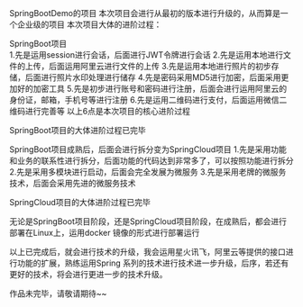 SpringBootDemo的项目
本次项目会进行从最初的版本进行升级的，从而算是一个企业级的项目
本次项目大体的进阶过程：

SpringBoot项目  
1.先是运用session进行会话，后面进行JWT令牌进行会话
2.先是运用本地进行文件的上传，后面运用阿里云进行文件的上传
3.先是运用本地进行照片的初步存储，后面进行照片水印处理进行储存
4.先是密码采用MD5进行加密，后面采用更加好的加密工具
5.先是初步进行账号和密码进行注册，后面会进行运用阿里云的身份证，邮箱，手机号等进行注册
6.先是运用二维码进行支付，后面运用微信二维码进行完善等
以上6点是本次项目的核心进阶过程

SpringBoot项目的大体进阶过程已完毕

SpringBoot项目成熟后，后面会进行拆分变为SpringCloud项目
1.先是采用功能和业务的联系性进行拆分，后面功能的代码达到非常多了，可以按照功能进行拆分
2.先是采用多模块进行启动，后面会完全发展为微服务
3.先是采用老牌的微服务技术，后面会采用先进的微服务技术

SpringCloud项目的大体进阶过程已完毕

无论是SpringBoot项目阶段，还是SpringCloud项目阶段，在成熟后，都会进行部署在Linux上，运用docker
镜像的形式进行部署运行

以上已完成后，就会进行技术的升级，我会运用星火讯飞，阿里云等提供的接口进行功能的扩展，熟练运用Spring
系列的技术进行技术进一步升级，后序，若还有更好的技术，将会进行更进一步的技术升级。

作品未完毕，请敬请期待~~
